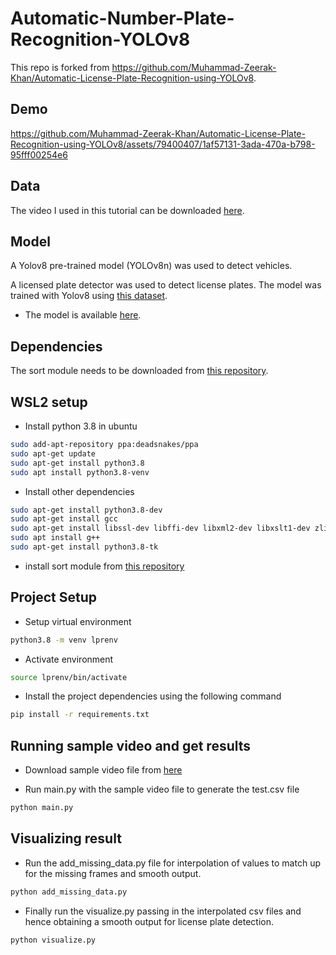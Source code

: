 # Automatic-Number-Plate-Recognition-YOLOv8

This repo is forked from https://github.com/Muhammad-Zeerak-Khan/Automatic-License-Plate-Recognition-using-YOLOv8.

## Demo


https://github.com/Muhammad-Zeerak-Khan/Automatic-License-Plate-Recognition-using-YOLOv8/assets/79400407/1af57131-3ada-470a-b798-95fff00254e6



## Data

The video I used in this tutorial can be downloaded [here](https://drive.google.com/file/d/1JbwLyqpFCXmftaJY1oap8Sa6KfjoWJta/view?usp=sharing).

## Model

A Yolov8 pre-trained model (YOLOv8n) was used to detect vehicles.

A licensed plate detector was used to detect license plates. The model was trained with Yolov8 using [this dataset](https://universe.roboflow.com/roboflow-universe-projects/license-plate-recognition-rxg4e/dataset/4). 
- The model is available [here](https://drive.google.com/file/d/1Zmf5ynaTFhmln2z7Qvv-tgjkWQYQ9Zdw/view?usp=sharing).

## Dependencies

The sort module needs to be downloaded from [this repository](https://github.com/abewley/sort).
## WSL2 setup

* Install python 3.8 in ubuntu

```bash
sudo add-apt-repository ppa:deadsnakes/ppa
sudo apt-get update
sudo apt-get install python3.8
sudo apt install python3.8-venv
```

* Install other dependencies
```bash
sudo apt-get install python3.8-dev
sudo apt-get install gcc
sudo apt-get install libssl-dev libffi-dev libxml2-dev libxslt1-dev zlib1g-dev
sudo apt install g++
sudo apt-get install python3.8-tk
```

* install sort module from [this repository](https://github.com/abewley/sort)

## Project Setup

* Setup virtual environment 
```bash
python3.8 -m venv lprenv
```
* Activate environment
```bash
source lprenv/bin/activate
```

* Install the project dependencies using the following command 
```bash
pip install -r requirements.txt
```

## Running sample video and get results

* Download sample video file from [here](https://drive.google.com/file/d/1JbwLyqpFCXmftaJY1oap8Sa6KfjoWJta/view?usp=sharing)

* Run main.py with the sample video file to generate the test.csv file
``` python
python main.py
```

## Visualizing result

* Run the add_missing_data.py file for interpolation of values to match up for the missing frames and smooth output.
```python
python add_missing_data.py
```

* Finally run the visualize.py passing in the interpolated csv files and hence obtaining a smooth output for license plate detection.
```python
python visualize.py
```
